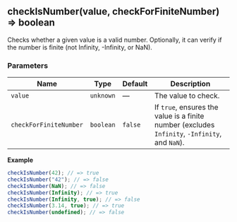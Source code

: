 <a name="average"></a>

## checkIsNumber(value, checkForFiniteNumber) ⇒ boolean

Checks whether a given value is a valid number.
Optionally, it can verify if the number is finite (not Infinity, -Infinity, or NaN).

### Parameters



| Name                   | Type      | Default | Description                                                                                    |
| ---------------------- | --------- | ------- | ---------------------------------------------------------------------------------------------- |
| `value`                | `unknown` | —       | The value to check.                                                                            |
| `checkForFiniteNumber` | `boolean` | `false` | If `true`, ensures the value is a finite number (excludes `Infinity`, `-Infinity`, and `NaN`). |

**Example**

```js
checkIsNumber(42); // => true
checkIsNumber("42"); // => false
checkIsNumber(NaN); // => false
checkIsNumber(Infinity); // => true
checkIsNumber(Infinity, true); // => false
checkIsNumber(3.14, true); // => true
checkIsNumber(undefined); // => false
```
